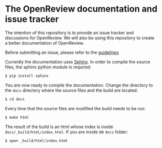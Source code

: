 The OpenReview documentation and issue tracker
============================

The intention of this repository is to provide an issue tracker and discussions for OpenReview. We will also be using this repository to create a better documentation of OpenReview.

Before submitting an issue, please refer to the [guidelines](https://github.com/openreview/openreview/blob/master/README.md)

Currently the documentation uses [Sphinx](https://www.sphinx-doc.org/en/master/index.html). In order to compile the source files, the sphinx python module is required:
```bash
$ pip install sphinx
```
You are now ready to compile the documentation. Change the directory to the `docs` directory where the source files and the build are located:
```bash
$ cd docs
```

Every time that the source files are modified the build needs to be run:
```bash
$ make html
```

The result of the build is an html whose index is inside `docs/_build/html/index.html`. If you are inside de `docs` folder:
```bash
$ open _build/html/index.html
```
